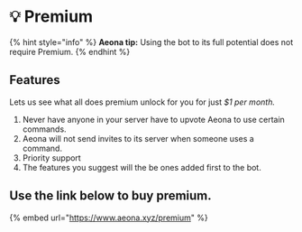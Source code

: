 # 💡 Premium

{% hint style="info" %}
**Aeona tip:** Using the bot to its full potential does not require Premium.
{% endhint %}

## Features

Lets us see what all does premium unlock for you for just _$1 per month._

1. Never have anyone in your server have to upvote Aeona to use certain commands.
2. Aeona will not send invites to its server when someone uses a command.
3. Priority support
4. The features you suggest will the be ones added first to the bot.

## Use the link below to buy premium.

{% embed url="https://www.aeona.xyz/premium" %}

